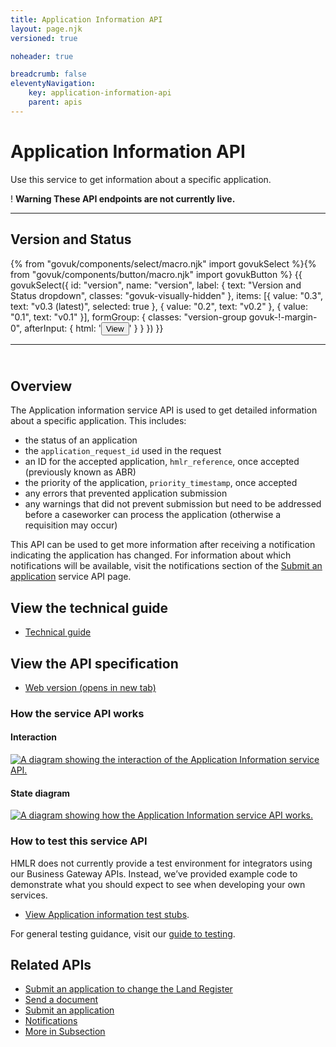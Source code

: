 ```yaml
---
title: Application Information API
layout: page.njk
versioned: true

noheader: true

breadcrumb: false
eleventyNavigation:
    key: application-information-api
    parent: apis
---
```



<div class="govuk-grid-column-full">
<h1 class="govuk-heading-xl">Application Information API</h1>
<p class="govuk-body-l">Use this service to get information about a specific application.</p>
<div class="govuk-warning-text">
    <span class="govuk-warning-text__icon" aria-hidden="true">!</span>
    <strong class="govuk-warning-text__text">
    <span class="govuk-visually-hidden">Warning</span>
    These API endpoints are not currently live.
    </strong>
</div>
</div>

<div class="govuk-grid-column-full">
<div class="govuk-grid-column-two-thirds">

<hr class="govuk-section-break govuk-section-break--l govuk-!-margin-top-0 govuk-section-break--visible">

<div class="govuk-grid-column-full">
    <div class="govuk-grid-column-one-half version-label-center-y">
        <h2 class="govuk-heading-m govuk-!-margin-0" id="version-and-status">Version and Status</h2>
    </div>
    <div class="govuk-grid-column-one-half">{% from "govuk/components/select/macro.njk" import govukSelect %}{% from "govuk/components/button/macro.njk" import govukButton %}
        {{ govukSelect({
        id: "version",
        name: "version",
        label: {
            text: "Version and Status dropdown",
            classes: "govuk-visually-hidden"
        },
        items: [{
            value: "0.3",
            text: "v0.3 (latest)",
            selected: true
        }, {
            value: "0.2",
            text: "v0.2"
        }, {
            value: "0.1",
            text: "v0.1"
        }],
        formGroup: {
            classes: "version-group govuk-!-margin-0",
            afterInput: {
                html: '<button type="submit" 
                class="govuk-button govuk-!-margin-0" 
                data-module="govuk-button"
                onclick="setVersion();"
                >View</button>'
            }
        }
        }) }}</div>
</div>

<hr class="govuk-section-break govuk-section-break--l govuk-!-margin-bottom-0 govuk-section-break--visible">

<section class="govuk-grid-column-full">
<h2 class="govuk-heading-m" id="overview"><br>Overview</h2>

<p class="govuk-body">The Application information service API is used to get detailed information about a specific application. This includes:</p>
<ul class="govuk-list govuk-list--bullet">
    <li>the status of an application</li>
    <li>the <code class="x-govuk-code x-govuk-code--inline">application_request_id</code> used in the request</li>
    <li>an ID for the accepted application, <code class="x-govuk-code x-govuk-code--inline">hmlr_reference</code>, once accepted (previously known as ABR)</li>
    <li>the priority of the application, <code class="x-govuk-code x-govuk-code--inline">priority_timestamp</code>, once accepted</li>
    <li>any errors that prevented application submission</li>
    <li>any warnings that did not prevent submission but need to be addressed before a caseworker can process the application (otherwise a requisition may occur)</li>
</ul>

<p class="govuk-body">This API can be used to get more information after receiving a notification indicating the application has changed. For information about which notifications will be available, visit the notifications section of the <a class="govuk-body govuk-link" href="/apis/submit-an-application">Submit an application</a> service API page.</p>

</section>

<section class="govuk-grid-column-full">
<h2 class="govuk-heading-m" id="view-the-technical-guide">View the technical guide</h2>

<ul class="govuk-list">
    <li><a class="govuk-body govuk-link" href="/apis/application-information/technical-guide">Technical guide</a></li>
</ul>
</section>

<section class="govuk-grid-column-full">
<h2 class="govuk-heading-m" id="view-the-api-specification">View the API specification</h2>

<ul class="govuk-list">
    <li><a class="govuk-body govuk-link" href="https://landregistry.github.io/bgtechdoc/vcad/v0_3/vcad-spec.html#tag/Application-information-API" rel="noreferrer noopener" target="_blank">Web version (opens in new tab)</a></li>
</ul>
</section>

<section class="govuk-grid-column-full">
<h3 class="govuk-heading-m" id="how-the-service-api-works">How the service API works</h3>

<h4 class="govuk-heading-m">Interaction</h4>
<a target="_blank" href="/assets/images/ApplicationInformation_interaction_diagram.png"><img src="/assets/images/ApplicationInformation_interaction_diagram.png" alt="A diagram showing the interaction of the Application Information service API." title="Clicking this image will open it in a new tab."></a>

<h4 class="govuk-heading-m">State diagram</h4>
<a target="_blank" href="/assets/images/ApplicationInformation_State_diagram.png"><img src="/assets/images/ApplicationInformation_State_diagram.png" alt="A diagram showing how the Application Information service API works." title="Clicking this image will open it in a new tab."></a>
</section>

<section class="govuk-grid-column-full">
<h3 class="govuk-heading-m" id="how-to-test-this-service-api">How to test this service API</h3>
<p class="govuk-body">HMLR does not currently provide a test environment for integrators using our Business Gateway APIs. Instead, we’ve provided example code to demonstrate what you should  expect to see when developing your own services.</p>
<ul class="govuk-list">
    <li><p class="govuk-body"><a class="govuk-body govuk-link" href="/apis/application-information/test-stubs">View Application information test stubs</a>.</p></li>
</ul>
<p class="govuk-body">For general testing guidance, visit our <a class="govuk-body govuk-link" href="/a-guide-to-testing">guide to testing</a>.</p>

</section>
</div>

<div class="govuk-grid-column-one-third">

<aside class="govuk-grid-row related-items">
<h2 class="govuk-heading-m" id="related-apis">Related APIs</h2>

<nav role="navigation" aria-labelledby="subsection-title">
<ul class="govuk-list govuk-!-font-size-16">
    <li><a class="govuk-body govuk-link" href="/apis/submit-an-application-to-change-the-land-register">Submit an application to change the Land Register</a></li>
    <li><a class="govuk-body govuk-link" href="/apis/send-a-document">Send a document</a></li>
    <li><a class="govuk-body govuk-link" href="/apis/submit-an-application">Submit an application</a></li>
    <li><a class="govuk-body govuk-link" href="/apis/notifications">Notifications</a></li>
    <li><a class="govuk-body govuk-link govuk-!-font-weight-bold" href="/find-a-service-api">More <span class="govuk-visually-hidden">in Subsection</span></a></li>
</ul>
</nav>
</aside>
</div>

</div>